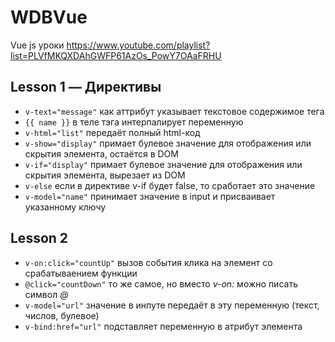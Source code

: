 # WDBVue
Vue js уроки https://www.youtube.com/playlist?list=PLVfMKQXDAhGWFP61AzOs_PowY7OAaFRHU

## Lesson 1 — Директивы

- ``v-text="message"`` как аттрибут указывает текстовое содержимое тега
- ``{{ name }}`` в теле тэга интерпалирует переменную
- ``v-html="list"`` передаёт полный html-код
- ``v-show="display"`` примает булевое значение для отображения или скрытия элемента, остаётся в DOM
- ``v-if="display"`` примает булевое значение для отображения или скрытия элемента, вырезает из DOM
- ``v-else`` если в директиве v-if будет false, то сработает это значение
- ``v-model="name"`` принимает значение в input и присваивает указанному ключу

## Lesson 2 

- ``v-on:click="countUp"`` вызов события клика на элемент со срабатываением функции
- ``@click="countDown"`` то же самое, но вместо *v-on:* можно писать символ *@*
- ``v-model="url"`` значение в инпуте передаёт в эту переменную (текст, числов, булевое)
- ``v-bind:href="url"`` подставляет переменную в атрибут элемента 

